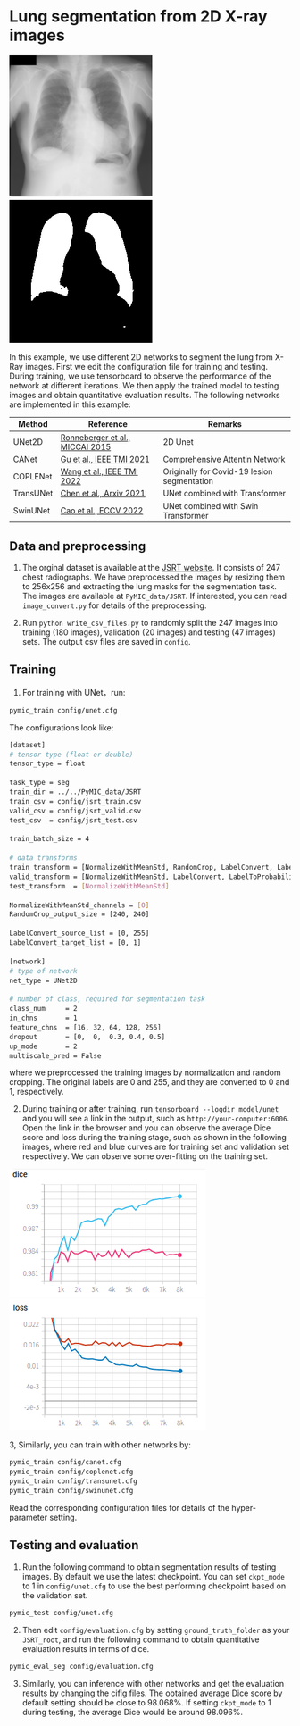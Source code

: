 # Lung segmentation from 2D X-ray images

![image_example](./picture/JPCLN002.png)
![label_example](./picture/JPCLN002_seg.png)

In this example, we use different 2D networks to segment the lung from X-Ray images. First we edit the configuration file for training and testing. During training, we use tensorboard to observe the performance of the network at different iterations. We then apply the trained model to testing images and obtain quantitative evaluation results. The following networks are implemented in this example:

|Method|Reference|Remarks|
|---|---|---|
|UNet2D|[Ronneberger et al., MICCAI 2015][unet_paper]| 2D Unet|
|CANet| [Gu et al., IEEE TMI 2021][canet_paper]| Comprehensive Attentin Network|
|COPLENet|[Wang et al., IEEE TMI 2022][coplenet_paper]| Originally for Covid-19 lesion segmentation|
|TransUNet|[Chen et al., Arxiv 2021][transuent_paper] | UNet combined with Transformer |
|SwinUNet|[Cao et al., ECCV 2022][swinunet_paper] |  UNet combined with Swin Transformer |


[unet_paper]:https://link.springer.com/chapter/10.1007/978-3-319-24574-4_28
[canet_paper]:https://doi.org/10.1109/tmi.2020.3035253
[coplenet_paper]:https://ieeexplore.ieee.org/document/9109297
[transuent_paper]:https://arxiv.org/abs/2102.04306
[swinunet_paper]:https://link.springer.com/chapter/10.1007/978-3-031-25066-8_9

## Data and preprocessing
1. The orginal dataset is available at the [JSRT website][jsrt_link]. It consists of 247 chest radiographs. We have preprocessed the images by resizing them to 256x256 and extracting the lung masks for the segmentation task. The images are available at `PyMIC_data/JSRT`. If interested, you can read `image_convert.py` for details of the preprocessing.  

5. Run `python write_csv_files.py` to randomly split the 247 images into training (180 images), validation (20 images) and testing (47 images) sets. The output csv files are saved in `config`.

[jsrt_link]:http://db.jsrt.or.jp/eng.php

## Training
1. For training with UNet，run:
 
```bash
pymic_train config/unet.cfg
```

The configurations look like:
```bash
[dataset]
# tensor type (float or double)
tensor_type = float

task_type = seg
train_dir = ../../PyMIC_data/JSRT
train_csv = config/jsrt_train.csv
valid_csv = config/jsrt_valid.csv
test_csv  = config/jsrt_test.csv

train_batch_size = 4

# data transforms
train_transform = [NormalizeWithMeanStd, RandomCrop, LabelConvert, LabelToProbability]
valid_transform = [NormalizeWithMeanStd, LabelConvert, LabelToProbability]
test_transform  = [NormalizeWithMeanStd]

NormalizeWithMeanStd_channels = [0]
RandomCrop_output_size = [240, 240]

LabelConvert_source_list = [0, 255]
LabelConvert_target_list = [0, 1]

[network]
# type of network
net_type = UNet2D

# number of class, required for segmentation task
class_num     = 2
in_chns       = 1
feature_chns  = [16, 32, 64, 128, 256]
dropout       = [0,  0,  0.3, 0.4, 0.5]
up_mode       = 2
multiscale_pred = False
```
where we preprocessed the training images by normalization and random cropping. The original labels are 0 and 255, and they are converted to 0 and 1, respectively. 

2. During training or after training, run `tensorboard --logdir model/unet` and you will see a link in the output, such as `http://your-computer:6006`. Open the link in the browser and you can observe the average Dice score and loss during the training stage, such as shown in the following images, where red and blue curves are for training set and validation set respectively. We can observe some over-fitting on the training set. 

![avg_dice](./picture/jsrt_avg_dice.png)
![avg_loss](./picture/jsrt_avg_loss.png)


3, Similarly, you can train with other networks by:
```bash
pymic_train config/canet.cfg
pymic_train config/coplenet.cfg
pymic_train config/transunet.cfg
pymic_train config/swinunet.cfg
```

Read the corresponding configuration files for details of the hyper-parameter setting.

## Testing and evaluation
1. Run the following command to obtain segmentation results of testing images. By default we use the latest checkpoint. You can set `ckpt_mode` to 1 in `config/unet.cfg` to use the best performing checkpoint based on the validation set.

```bash
pymic_test config/unet.cfg
```

2. Then edit `config/evaluation.cfg` by setting `ground_truth_folder` as your `JSRT_root`, and run the following command to obtain quantitative evaluation results in terms of dice. 

```bash
pymic_eval_seg config/evaluation.cfg
```

3. Similarly, you can inference with other networks and get the evaluation results by changing the cifig files.
The obtained average Dice score by default setting should be close to 98.068%. If setting `ckpt_mode` to 1 during testing, the average Dice would be around 98.096%. 
